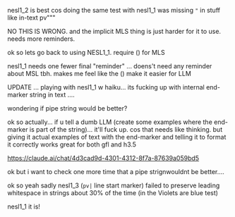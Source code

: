nesl1_2 is best cos doing the same test with nesl1_1 was missing `"` in stuff like in-text pv""" 

NO THIS IS WRONG.  and the implicit MLS thing is just harder for it to use. needs more reminders. 

ok so lets go back to using NESL1_1. require () for MLS

nesl1_1 needs one fewer final "reminder" ... doens't need any reminder about MSL tbh.  makes me feel like the () make it easier for LLM


UPDATE ... playing with nesl1_1 w haiku... its fucking up with internal end-marker string in text ....


wondering if pipe string would be better?  

ok so actually... if u tell a dumb LLM (create some examples where the end-marker is part of the string)... it'll fuck up.  cos that needs like thinking.  but giving it actual examples of text with the end-marker and telling it to format it correctly works great for both gfl and h3.5

https://claude.ai/chat/4d3cad9d-4301-4312-8f7a-87639a059bd5

ok but i want to check one more time that a pipe strignwouldnt be better....

ok so yeah sadly nesl1_3 (`pv|` line start marker) failed to preserve leading whitespace in strings about 30% of the time (in the Violets are blue test)

nesl1_1 it is! 